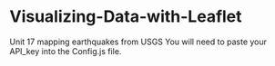 # Visualizing-Data-with-Leaflet
Unit 17 mapping earthquakes from USGS
You will need to paste your API_key into the Config.js file.

